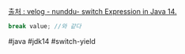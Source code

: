 [출처 : velog - nunddu- switch Expression in Java 14.](https://velog.io/@nunddu/Java-Switch-Expression-in-Java-14)

```java
break value; //와 같다
```

#java 
#jdk14
#switch-yield
